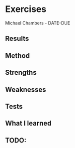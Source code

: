 # Exercises

Michael Chambers - DATE-DUE

## Results

## Method

## Strengths

## Weaknesses

## Tests

## What I learned

## TODO: